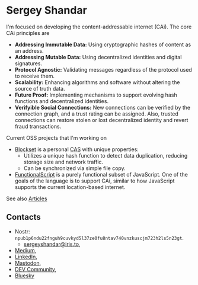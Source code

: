 # Sergey Shandar

I'm focused on developing the content-addressable internet (CAi). The core CAi principles are
- **Addressing Immutable Data:** Using cryptographic hashes of content as an address.
- **Addressing Mutable Data:** Using decentralized identities and digital signatures.
- **Protocol Agnostic:** Validating messages regardless of the protocol used to receive them.
- **Scalability:** Enhancing algorithms and software without altering the source of truth data.
- **Future Proof:** Implementing mechanisms to support evolving hash functions and decentralized identities.
- **Verifyible Social Connections:** New connections can be verified by the connection graph, and a trust rating can be assigned. Also, trusted connections can restore stolen or lost decentralized identity and revert fraud transactions.

Current OSS projects that I'm working on 
- [Blockset](https://github.com/datablockset/blockset) is a personal [CAS](https://en.wikipedia.org/wiki/Content-addressable_storage) with unique properties:
  - Utilizes a unique hash function to detect data duplication, reducing storage size and network traffic.
  - Can be synchronized via simple file copy.
- [FunctionalScript](https://github.com/functionalscript) is a purely functional subset of JavaScript. One of the goals of the language is to support CAi, similar to how JavaScript supports the current location-based internet.

See also [Articles](./articles)

## Contacts

- Nostr: `npub1p6ndu22fnguh9cuvkyd5l37ze0fu8ntav740vnzkuscjm723h2ls5n23gt`.
  - [sergeyshandar@iris.to](https://iris.to/sergeyshandar),
- [Medium](https://medium.com/@sergeyshandar),
- [LinkedIn](https://www.linkedin.com/in/sergeyshandar/),
- [Mastodon](https://techhub.social/@functionalscript),
- [DEV Community](https://dev.to/sergeyshandar),
- [Bluesky](https://bsky.app/profile/sergey-shandar.bsky.social)
